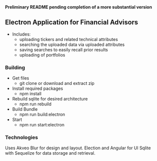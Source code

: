 **Preliminary README pending completion of a more substantial version**

## Electron Application for Financial Advisors

- Includes:
    - uploading tickers and related technical attributes 
    - searching the uploaded data via uploaded attributes
    - saving searches to easily recall prior results
    - uploading of portfolios

### Building

- Get files
    - git clone or download and extract zip 
- Install required packages 
    - npm install
- Rebuild sqlite for desired architecture
    - npm run rebuild
- Build Bundle
    - npm run build:electron
- Start
    - npm run start:electron
    
### Technologies
Uses Akveo Blur for design and layout.
Election and Angular for UI
Sqlite with Sequelize for data storage and retrieval. 
